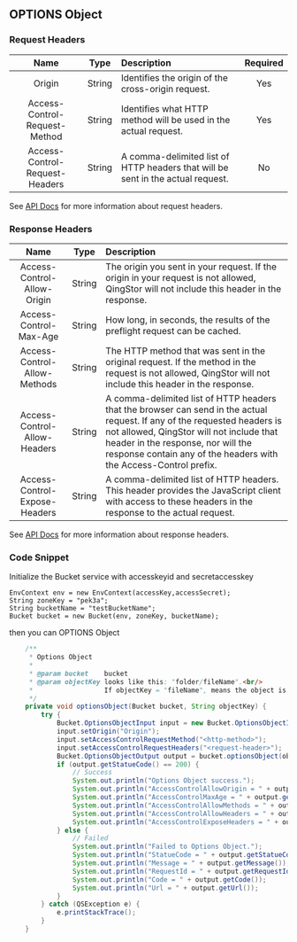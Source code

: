## OPTIONS Object

### Request Headers

|Name|Type|Description|Required|
|:--:|:--:|:--|:--:|
|Origin|String|Identifies the origin of the cross-origin request.|Yes|
|Access-Control-Request-Method|String|Identifies what HTTP method will be used in the actual request.|Yes|
|Access-Control-Request-Headers|String|A comma-delimited list of HTTP headers that will be sent in the actual request.|No|

See [API Docs](https://docs.qingcloud.com/qingstor/api/object/options.html) for more information about request headers.

### Response Headers

|Name|Type|Description|
|:--:|:--:|:--|
|Access-Control-Allow-Origin|String|The origin you sent in your request. If the origin in your request is not allowed, QingStor will not include this header in the response.|
|Access-Control-Max-Age|String|How long, in seconds, the results of the preflight request can be cached.|
|Access-Control-Allow-Methods|String|The HTTP method that was sent in the original request. If the method in the request is not allowed, QingStor will not include this header in the response.|
|Access-Control-Allow-Headers|String|A comma-delimited list of HTTP headers that the browser can send in the actual request. If any of the requested headers is not allowed, QingStor will not include that header in the response, nor will the response contain any of the headers with the Access-Control prefix.|
|Access-Control-Expose-Headers|String|A comma-delimited list of HTTP headers. This header provides the JavaScript client with access to these headers in the response to the actual request.|

See [API Docs](https://docs.qingcloud.com/qingstor/api/object/options.html) for more information about response headers.

### Code Snippet

Initialize the Bucket service with accesskeyid and secretaccesskey

```
EnvContext env = new EnvContext(accessKey,accessSecret);
String zoneKey = "pek3a";
String bucketName = "testBucketName";
Bucket bucket = new Bucket(env, zoneKey, bucketName);

```

then you can OPTIONS Object


```java
    /**
     * Options Object
     *
     * @param bucket    bucket
     * @param objectKey looks like this: "folder/fileName".<br/>
     *                  If objectKey = "fileName", means the object is in the bucket's root folder.
     */
    private void optionsObject(Bucket bucket, String objectKey) {
        try {
            Bucket.OptionsObjectInput input = new Bucket.OptionsObjectInput();
            input.setOrigin("Origin");
            input.setAccessControlRequestMethod("<http-method>");
            input.setAccessControlRequestHeaders("<request-header>");
            Bucket.OptionsObjectOutput output = bucket.optionsObject(objectKey, input);
            if (output.getStatueCode() == 200) {
                // Success
                System.out.println("Options Object success.");
                System.out.println("AccessControlAllowOrigin = " + output.getAccessControlAllowOrigin());
                System.out.println("AccessControlMaxAge = " + output.getAccessControlMaxAge());
                System.out.println("AccessControlAllowMethods = " + output.getAccessControlAllowMethods());
                System.out.println("AccessControlAllowHeaders = " + output.getAccessControlAllowHeaders());
                System.out.println("AccessControlExposeHeaders = " + output.getAccessControlExposeHeaders());
            } else {
                // Failed
                System.out.println("Failed to Options Object.");
                System.out.println("StatueCode = " + output.getStatueCode());
                System.out.println("Message = " + output.getMessage());
                System.out.println("RequestId = " + output.getRequestId());
                System.out.println("Code = " + output.getCode());
                System.out.println("Url = " + output.getUrl());
            }
        } catch (QSException e) {
            e.printStackTrace();
        }
    }
```